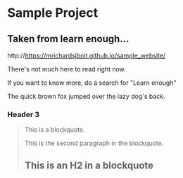 Sample Project
====================

Taken from learn enough...
---------------------

http://https://mrichardsjboit.github.io/sample_website/

There's not much here to read right now.

If you want to know more, do a search for "Learn enough"

The quick brown fox jumped over the lazy
dog's back.

### Header 3

> This is a blockquote.
>
> This is the second paragraph in the blockquote.
>
> ## This is an H2 in a blockquote
